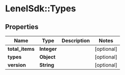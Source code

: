 # LenelSdk::Types

## Properties
Name | Type | Description | Notes
------------ | ------------- | ------------- | -------------
**total_items** | **Integer** |  | [optional] 
**types** | **Object** |  | [optional] 
**version** | **String** |  | [optional] 

